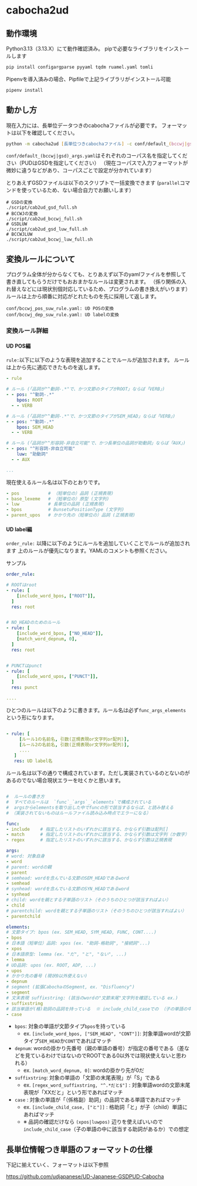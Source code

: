 # cabocha2ud

## 動作環境

Python3.13（3.13.X）にて動作確認済み。
pipで必要なライブラリをインストールします

```zsh
pip install configargparse pyyaml tqdm ruamel.yaml tomli
```

Pipenvを導入済みの場合、Pipfileで上記ライブラリがインストール可能

```zsh
pipenv install
```

## 動かし方

現在入力には、長単位データつきのcabochaファイルが必要です。
フォーマットは以下を確認してください。

```zsh
python -m cabocha2ud [長単位つきcabochaファイル] -c conf/default_(bccwj|gsd)_args.yaml -w [出力ファイル名(指定しない場合は標準出力)]
```

`conf/default_(bccwj|gsd)_args.yaml`はそれぞれのコーパス名を指定してください（PUDはGSDを指定してください）
（現在コーパスで入力フォーマットが微妙に違うなどがあり、コーパスごとで設定が分かれています）

とりあえずGSDファイルは以下のスクリプトで一括変換できます
(`parallel`コマンドを使っているため、ない場合自力でお願いします）

```shell
# GSDの変換
./script/cab2ud_gsd_full.sh
# BCCWJの変換
./script/cab2ud_bccwj_full.sh
# GSDLUW
./script/cab2ud_gsd_luw_full.sh
# BCCWJLUW
./script/cab2ud_bccwj_luw_full.sh
```

## 変換ルールについて

プログラム全体が分からなくても、とりあえず以下のyamlファイルを参照して書き直してもらうだけでもおおまかなルールは変更されます。
（係り関係の入れ替えなどには現状別個対応しているため、プログラムの書き換えがいります）
ルールは上から順番に対応がとれたものを先に採用して返します。

```text
conf/bccwj_pos_suw_rule.yaml: UD POSの変換
conf/bccwj_dep_suw_rule.yaml: UD labelの変換
```

### 変換ルール詳細

#### UD POS編

`rule:`以下に以下のような表現を追加することでルールが追加されます。
ルールは上から先に適応できたものを返します。

```yaml
- rule

# ルール (「品詞が"^動詞-.*"で、かつ文節のタイプがROOT」ならば「VERB」)
- - pos: "^動詞-.*"
    bpos: ROOT
  - - VERB

# ルール (「品詞が"^動詞-.*"で、かつ文節のタイプがSEM_HEAD」ならば「VERB」)
- - pos: "^動詞-.*"
    bpos: SEM_HEAD
  - - VERB

# ルール (「品詞が"^形容詞-非自立可能"で、かつ長単位の品詞が助動詞」ならば「AUX」)
- - pos: "^形容詞-非自立可能"
    luw: "助動詞"
  - - AUX

...
```

現在使えるルール名は以下のとおりです。

```yaml
- pos           # （短単位の）品詞 (正規表現)
- base_lexeme   # （短単位の）原型 (文字列)
- luw           # 長単位の品詞 (正規表現)
- bpos          # BunsetuPositionType (文字列)
- parent_upos   # かかり先の（短単位の）品詞 (正規表現)
```

#### UD label編

`order_rule:` 以降に以下のようにルールを追加していくことでルールが追加されます
上のルールが優先になります。YAMLのコメントも参照ください。

サンプル

```yaml
order_rule:

# ROOTはroot
- rule: [
    [include_word_bpos, ["ROOT"]],
  ]
  res: root


# NO_HEADのためのルール
- rule: [
    [include_word_bpos, ["NO_HEAD"]],
    [match_word_depnum, 0],
  ]
  res: root


# PUNCTはpunct
- rule: [
    [include_word_upos, ["PUNCT"]],
  ]
  res: punct

....
```

ひとつのルールは以下のように書きます。ルール名は必ず`func_args_elements`という形になります。

```yaml

- rule: [
     [ルール1の名前名, 引数(正規表現or文字列or配列)],
     [ルール2の名前名, 引数(正規表現or文字列or配列)],
     ....
   ]
   res: UD label名

```

ルール名は以下の通りで構成されています。ただし実装されているのとないのがあるのでない場合現状エラーを吐くかと思います。

```yaml

#  ルールの書き方
#  すべてのルールは  `func`_`args`_`elements`で構成されている
#  argsからelementsを取り出した中でfuncの形で該当するならば、と読み替える
# （実装されてないものはルールファイル読み込み時点でエラーになる）

func:
- include    # 指定したリストのいずれかに該当する、かならず引数は配列[]
- match      # 指定したリストのいずれかに該当する、かならず引数は文字列（か数字）
- regex      # 指定したリストのいずれかに該当する、かならず引数は正規表現

args:
# word: 対象自身
- word
# parent: wordの親
- parent
# semhead: wordを含んでいる文節のSEM_HEADであるword
- semhead
# synhead: wordを含んでいる文節のSYN_HEADであるword
- synhead
# child: wordを親とする子単語のリスト（そのうちのひとつが該当すればよい）
- child
# parentchild: wordを親とする子単語のリスト（そのうちのひとつが該当すればよい）
- parentchild

elements:
# 文節タイプ: bpos (ex. SEM_HEAD, SYM_HEAD, FUNC, CONT....)
- bpos
# 日本語（短単位）品詞: xpos (ex. "助詞-格助詞", "接続詞"...)
- xpos
# 日本語原型: lemma (ex. "だ", "と", "ない", ...)
- lemma
# UD品詞: upos (ex. ROOT, ADP, ...)
- upos
# かかり先の番号 (現状0以外使えない)
- depnum
# segment (拡張CabochaのSegment, ex. "Disfluency")
- segment
# 文末表現 suffixstring: (該当のwordの"文節末尾"文字列を確認している ex.)
- suffixstring
# 該当単語が(格)助詞の品詞を持っている  ※ include_child_caseでの （子の単語の中に該当する助詞があるか） 使用想定
- case
```

- `bpos`: 対象の単語が文節タイプ`bpos`を持っている
  - ex. `[include_word_bpos, ["SEM_HEAD", "CONT"]]`: 対象単語wordが文節タイプ`SEM_HEAD`か`CONT`であればマッチ
- `depnum`: wordの掛かり先番号（親の単語の番号）が指定の番号である（差などを見ているわけではないのでROOTである0以外では現状使えないと思われる）
  - ex. `[match_word_depnum, 0]`: wordの掛かり先が0だ
- `suffixstring`: 対象の単語の「文節の末尾表現」が「S」である
  - ex. `[regex_word_suffixstring, "^.*だと$"]` : 対象単語wordの文節末尾表現が「XXだと」という形であればマッチ
- `case` : 対象の単語が「（係格副）助詞」の品詞である単語であればマッチ
  - ex. `[include_child_case, ["と"]]` : 格助詞「と」が子（child）単語にあればマッチ
  - ※ 品詞の確認だけなら `(xpos|luwpos)` 辺りを使えばいいので `include_child_case`（子の単語の中に該当する助詞があるか）での想定

## 長単位情報つき単語のフォーマットの仕様

下記に揃えていく、フォーマットは以下参照

<https://github.com/udjapanese/UD-Japanese-GSDPUD-Cabocha>
